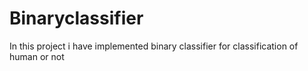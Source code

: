 # Binaryclassifier
In this project i have implemented binary classifier for classification of human or not
